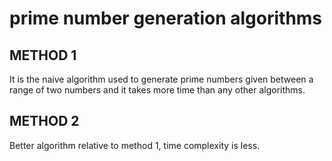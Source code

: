 # prime number generation algorithms

METHOD 1
--------------------
It is the naive algorithm used to generate prime numbers given between a range of two numbers and it takes more time than any other algorithms.



METHOD 2
--------------
Better algorithm relative to method 1, time complexity is less.
